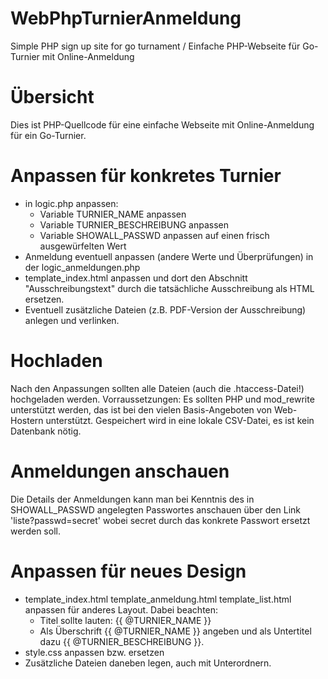 # WebPhpTurnierAnmeldung
Simple PHP sign up site for go turnament / Einfache PHP-Webseite für Go-Turnier mit Online-Anmeldung 

# Übersicht
Dies ist PHP-Quellcode für eine einfache Webseite mit Online-Anmeldung für ein Go-Turnier.

# Anpassen für konkretes Turnier
* in logic.php anpassen:
  * Variable TURNIER_NAME anpassen
  * Variable TURNIER_BESCHREIBUNG anpassen
  * Variable SHOWALL_PASSWD anpassen auf einen frisch ausgewürfelten Wert
* Anmeldung eventuell anpassen (andere Werte und Überprüfungen) in der logic_anmeldungen.php
* template_index.html anpassen und dort den Abschnitt "Ausschreibungstext" durch die tatsächliche Ausschreibung als HTML ersetzen.
* Eventuell zusätzliche Dateien (z.B. PDF-Version der Ausschreibung) anlegen und verlinken.

# Hochladen
Nach den Anpassungen sollten alle Dateien (auch die .htaccess-Datei!) hochgeladen werden.
Vorraussetzungen: Es sollten PHP und mod_rewrite unterstützt werden, das ist bei den vielen Basis-Angeboten von Web-Hostern unterstützt. Gespeichert wird in eine lokale CSV-Datei, es ist kein Datenbank nötig.

# Anmeldungen anschauen
Die Details der Anmeldungen kann man bei Kenntnis des in SHOWALL_PASSWD angelegten Passwortes anschauen über den Link 'liste?passwd=secret' wobei secret durch das konkrete Passwort ersetzt werden soll.

# Anpassen für neues Design
* template_index.html template_anmeldung.html template_list.html anpassen für anderes Layout. Dabei beachten: 
  * Titel sollte lauten: {{ @TURNIER_NAME }}
  * Als Überschrift {{ @TURNIER_NAME }} angeben und als Untertitel dazu {{ @TURNIER_BESCHREIBUNG }}.
* style.css anpassen bzw. ersetzen
* Zusätzliche Dateien daneben legen, auch mit Unterordnern.
